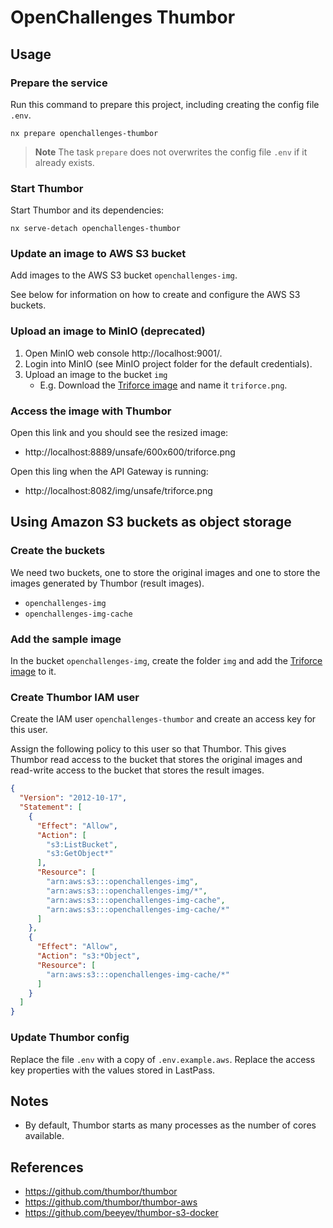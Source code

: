 # OpenChallenges Thumbor

## Usage

### Prepare the service

Run this command to prepare this project, including creating the config file `.env`.

```console
nx prepare openchallenges-thumbor
```

> **Note** The task `prepare` does not overwrites the config file `.env` if it already exists.

### Start Thumbor

Start Thumbor and its dependencies:

```console
nx serve-detach openchallenges-thumbor
```

### Update an image to AWS S3 bucket

Add images to the AWS S3 bucket `openchallenges-img`.

See below for information on how to create and configure the AWS S3 buckets.

### Upload an image to MinIO (deprecated)

1. Open MinIO web console http://localhost:9001/.
2. Login into MinIO (see MinIO project folder for the default credentials).
3. Upload an image to the bucket `img`
    - E.g. Download the [Triforce image] and name it `triforce.png`.

### Access the image with Thumbor

Open this link and you should see the resized image:

- http://localhost:8889/unsafe/600x600/triforce.png

Open this ling when the API Gateway is running:

- http://localhost:8082/img/unsafe/triforce.png

## Using Amazon S3 buckets as object storage

### Create the buckets

We need two buckets, one to store the original images and one to store the images generated by
Thumbor (result images).

- `openchallenges-img`
- `openchallenges-img-cache`

### Add the sample image

In the bucket `openchallenges-img`, create the folder `img` and add the [Triforce image] to it.

### Create Thumbor IAM user

Create the IAM user `openchallenges-thumbor` and create an access key for this user.

Assign the following policy to this user so that Thumbor. This gives Thumbor read access to the
bucket that stores the original images and read-write access to the bucket that stores the result
images.

```json
{
  "Version": "2012-10-17",
  "Statement": [
    {
      "Effect": "Allow",
      "Action": [
        "s3:ListBucket",
        "s3:GetObject*"
      ],
      "Resource": [
        "arn:aws:s3:::openchallenges-img",
        "arn:aws:s3:::openchallenges-img/*",
        "arn:aws:s3:::openchallenges-img-cache",
        "arn:aws:s3:::openchallenges-img-cache/*"
      ]
    },
    {
      "Effect": "Allow",
      "Action": "s3:*Object",
      "Resource": [
        "arn:aws:s3:::openchallenges-img-cache/*"
      ]
    }
  ]
}
```

### Update Thumbor config

Replace the file `.env` with a copy of `.env.example.aws`. Replace the access key properties with
the values stored in LastPass.

## Notes

- By default, Thumbor starts as many processes as the number of cores available.

## References

- https://github.com/thumbor/thumbor
- https://github.com/thumbor/thumbor-aws
- https://github.com/beeyev/thumbor-s3-docker

<!-- Links -->

[Triforce image]: https://static.wikia.nocookie.net/zelda_gamepedia_en/images/7/70/ALBW_Triforce_Artwork.png/revision/latest/scale-to-width-down/1000?cb=20140604184126&format=original